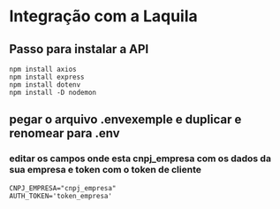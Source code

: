 # **Integração com a Laquila**

## Passo para instalar a **API**
```
npm install axios
npm install express
npm install dotenv
npm install -D nodemon
```
## pegar o arquivo .envexemple e duplicar e renomear para .env

### editar os campos onde esta cnpj_empresa com os dados da sua empresa e token com o token de cliente
```
CNPJ_EMPRESA="cnpj_empresa"
AUTH_TOKEN='token_empresa'
```
